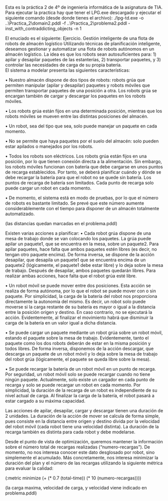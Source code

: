 Esta es la práctica 2 de 4º de ingeniería informática de la asignatura de TIA.
Para ejecutar la practica hay que tener el LPG.exe descargado y ejecutar el siguiente comando (desde donde tienes el archivo):
./lpg-td.exe -o ..\Practica_2\domain2.pddl -f ..\Practica_2\problema2.pddl -inst_with_contraddicting_objects  -n 1

El enuciado es el siguiente:
Ejercicio. Gestión inteligente de una flota de robots de 
almacén logístico 
Utilizando técnicas de planificación inteligente, 
deseamos gestionar y automatizar una flota de robots 
autónomos en un almacén logístico. La idea es que los 
robots sean autosuficientes para: 1) apilar y desapilar 
paquetes de las estanterías, 2) transportar paquetes, y 3) 
controlar las necesidades de carga de su propia batería.  
El sistema a modelar presenta las siguientes características: 

• Nuestro almacén dispone de dos tipos de robots: robots grúa que permiten manipular (apilar y 
desapilar) paquetes y robots móviles que permiten transportar paquetes de una posición a otra. Los 
robots grúa se encargan también de cargar y descargar los paquetes en los robots móviles. 

• Los robots grúa están fijos en una determinada posición, mientras que los robots móviles se mueven 
entre las distintas posiciones del almacén. 

• Un robot, sea del tipo que sea, solo puede manejar un paquete en cada momento. 

• No se permite que haya paquetes por el suelo del almacén: solo pueden estar apilados o manejados 
por los robots. 

• Todos los robots son eléctricos. Los robots grúa están fijos en una posición, por lo que tienen 
conexión directa a la alimentación. Sin embargo, los robots móviles funcionan con batería que debe 
cargarse en unos puntos de recarga establecidos. Por tanto, se deberá planificar cuándo y dónde se 
debe recargar la batería para que el robot no se quede sin batería. Los puntos de recarga de batería 
son limitados. Cada punto de recarga solo puede cargar un robot en cada momento. 

• De momento, el sistema está en modo de pruebas, por lo que el número de robots es bastante 
limitado. Se prevé que este número aumente considerablemente con el tiempo para disponer de un 
almacén totalmente automatizado. 

(las distancias quedan marcadas en el problema.pddl)

Existen varias acciones a planificar: 
• Cada robot grúa dispone de una mesa de trabajo donde se van colocando los paquetes. La grúa puede 
apilar un paquete1, que se encuentra en la mesa, sobre un paquete2. Para apilar paquetes, hace falta 
que ambos paquetes estén libres (es decir, no tengan otro paquete encima). De forma inversa, se 
dispone de la acción desapilar, que desapila un paquete1 que se encuentra encima de un paquete2 
(lógicamente, el paquete1 debe estar libre) y lo deja sobre la mesa de trabajo. Después de desapilar, 
ambos paquetes quedarán libres. Para realizar ambas acciones, hace falta que el robot grúa esté libre.

• Un robot móvil se puede mover entre dos posiciones. Esta acción se realiza de forma autónoma, por 
lo que el robot se puede mover con o sin paquete. Por simplicidad, la carga de la batería del robot nos 
proporciona directamente la autonomía del mismo. Es decir, un robot solo puede moverse si la carga 
restante de su batería es mayor o igual a la distancia entre la posición origen y destino. En caso 
contrario, no se ejecutará la acción. Evidentemente, al finalizar el movimiento habrá que disminuir la 
carga de la batería en un valor igual a dicha distancia.

• Se puede cargar un paquete mediante un robot grúa sobre un robot móvil, estando el paquete sobre 
la mesa de trabajo. Evidentemente, tanto el paquete como los dos robots deberán de estar en la 
misma posición y todos libres. De forma inversa, disponemos de la acción descargar, que descarga un 
paquete de un robot móvil y lo deja sobre la mesa de trabajo del robot grúa (lógicamente, el paquete 
se queda libre sobre la mesa).

• Se puede recargar la batería de un robot móvil en un punto de recarga. Por seguridad, un robot móvil 
solo se puede recargar cuando no tiene ningún paquete. Actualmente, solo existe un cargador en 
cada punto de recarga y solo se puede recargar un robot en cada momento. Por simplicidad, la 
duración de la recarga de un robot es independiente de su nivel actual de carga. Al finalizar la carga 
de la batería, el robot pasará a estar cargado a su máxima capacidad. 

Las acciones de apilar, desapilar, cargar y descargar tienen una duración de 2 unidades. La duración de la 
acción de mover se calcula de forma simple, pues consiste en la distancia entre origen y destino divida por la 
velocidad del robot móvil (cada robot tiene una velocidad distinta). La duración de la recarga también es 
distinta para cada robot y debe modelarse. 

Desde el punto de vista de optimización, queremos mantener la información sobre el número total de 
recargas realizadas (“numero-recargas”). De momento, no nos interesa conocer este dato desglosado por 
robot, sino simplemente el acumulado. Más concretamente, nos interesa minimizar la duración del plan y el 
número de las recargas utilizando la siguiente métrica para evaluar la calidad:

(:metric minimize (+ (* 0.7 (total-time)) (* 10 (numero-recargas)))) 

(la carga maxima, velocidad de carga, y velocidad viene indicado en problema.pddl)

